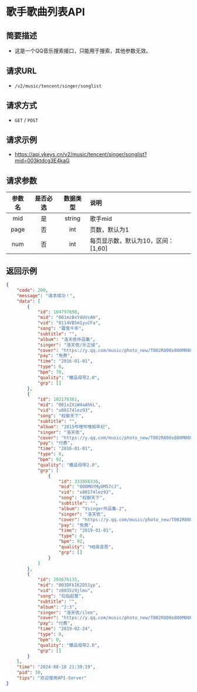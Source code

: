 # 歌手歌曲列表API <Badge type="tip" text="V2" />

## 简要描述

- 这是一个QQ音乐搜索接口，只能用于搜索，其他参数无效。

## 请求URL
- `/v2/music/tencent/singer/songlist`

## 请求方式
- `GET` / `POST`

## 请求示例
- https://api.vkeys.cn/v2/music/tencent/singer/songlist?mid=003ktdcg3E4kaG

## 请求参数

| 参数名  | 是否必选 |  数据类型   | 说明                    |
|:----:|:----:|:-------:|:----------------------|
| mid  |  是   | string  | 歌手mid                 |
| page |  否   |   int   | 页数，默认为1               |
| num  |  否   |   int   | 每页显示数，默认为10，区间：[1,60] |

## 返回示例
``` json
{
    "code": 200,
    "message": "请求成功！",
    "data": [
        {
            "id": 104797698,
            "mid": "001mzBxY4UVcAH",
            "vid": "0114VB5m1yuCFa",
            "song": "霜雪千年",
            "subtitle": "",
            "album": "洛天依作品集",
            "singer": "洛天依/乐正绫",
            "cover": "https://y.qq.com/music/photo_new/T002R800x800M000001gQ5oZ3ZIbAw.jpg",
            "pay": "免费",
            "time": "2016-01-01",
            "type": 0,
            "bpm": 70,
            "quality": "臻品母带2.0",
            "grp": []
        },
        {
            "id": 102176361,
            "mid": "001xZXiW4aAhkL",
            "vid": "x00174lez93",
            "song": "权御天下",
            "subtitle": "",
            "album": "2015哔哩哔哩般年纪",
            "singer": "洛天依",
            "cover": "https://y.qq.com/music/photo_new/T002R800x800M000001CCsrz3ly1sO.jpg",
            "pay": "付费",
            "time": "2016-01-01",
            "type": 0,
            "bpm": 92,
            "quality": "臻品母带2.0",
            "grp": [
                {
                    "id": 333956330,
                    "mid": "000MOYMy0M57cJ",
                    "vid": "x00174lez93",
                    "song": "权御天下",
                    "subtitle": "",
                    "album": "Vsinger作品集-2",
                    "singer": "洛天依",
                    "cover": "https://y.qq.com/music/photo_new/T002R800x800M000000YfWpa47hP2m.jpg",
                    "pay": "免费",
                    "time": "2019-01-01",
                    "type": 0,
                    "bpm": 92,
                    "quality": "HQ高音质",
                    "grp": []
                }
            ]
        },
        {
            "id": 293676135,
            "mid": "003DFkIK2D51yp",
            "vid": "z0035z9jlmu",
            "song": "勾指起誓",
            "subtitle": "",
            "album": "2:3",
            "singer": "洛天依/ilem",
            "cover": "https://y.qq.com/music/photo_new/T002R800x800M000003aefaS3BdrXi.jpg",
            "pay": "付费",
            "time": "2019-02-24",
            "type": 0,
            "bpm": 0,
            "quality": "臻品母带2.0",
            "grp": []
        }
    ],
    "time": "2024-08-18 21:30:19",
    "pid": 30,
    "tips": "欢迎使用API-Server"
}
```
